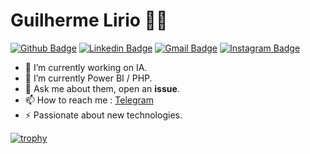 # Guilherme Lirio :man_technologist:

[![Github Badge](https://img.shields.io/badge/-Github-000?style=flat-square&logo=Github&logoColor=white&link=https://github.com/lucasgdb)](https://github.com/guilhermelirio)
[![Linkedin Badge](https://img.shields.io/badge/-LinkedIn-blue?style=flat-square&logo=Linkedin&logoColor=white&link=https://www.linkedin.com/in/guilhermelirio/)](https://www.linkedin.com/in/guilhermelirio/)
[![Gmail Badge](https://img.shields.io/badge/-Gmail-c14438?style=flat-square&logo=Gmail&logoColor=white&link=mailto:guilhermelirio@gmail.com)](mailto:guilhermelirio@gmail.com)
[![Instagram Badge](https://img.shields.io/badge/-Instagram-C13584?style=flat-square&labelColor=C13584&logo=instagram&logoColor=white&link=https://www.instagram.com/guilhermelirio/)](https://www.instagram.com/guilhermelirio/)

- 🔭 I’m currently working on IA.
- 🌱 I’m currently Power BI / PHP.
- 💬 Ask me about them, open an **issue**.
- 📫 How to reach me : [Telegram](https://t.me/guilhermelirio)
- ⚡ Passionate about new technologies.

[![trophy](https://github-profile-trophy.vercel.app/?username=guilhermelirio)](https://github.com/ryo-ma/github-profile-trophy)


<!--
**guilhermelirio/guilhermelirio** is a ✨ _special_ ✨ repository because its `README.md` (this file) appears on your GitHub profile.

Here are some ideas to get you started:

- 🔭 I’m currently working on Dart/Flutter and Alexa Skills.
- 🌱 I’m currently learning 
- 👯 I’m looking to collaborate on ...
- 🤔 I’m looking for help with ...
- 💬 Ask me about ...
- 📫 How to reach me: ...
- 😄 Pronouns: ...
- ⚡ Fun fact: ...
-->
